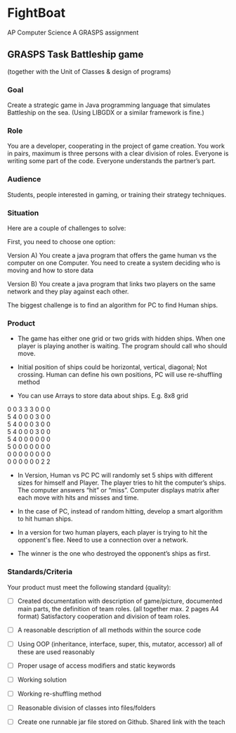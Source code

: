 # FightBoat
AP Computer Science A GRASPS assignment


## GRASPS Task Battleship game
(together with the Unit of Classes & design of programs)

### Goal

Create a strategic game in Java programming language that simulates Battleship on the sea. (Using LIBGDX or a similar framework is fine.)
  

### Role

You are a developer, cooperating in the project of game creation. You work in pairs, maximum is three persons with a clear division of roles. Everyone is writing some part of the code. Everyone understands the partner’s part.
  

### Audience

Students, people interested in gaming, or training their strategy techniques.
  
  
### Situation

Here are a couple of challenges to solve:

First, you need to choose one option:

Version A) You create a java program that offers the game human vs the computer on one Computer. You need to create a system deciding who is moving and how to store data

Version B) You create a java program that links two players on the same network and they play against each other.

The biggest challenge is to find an algorithm for PC to find Human ships.
  
  
### Product

- The game has either one grid or two grids with hidden ships. When one player is playing another is waiting. The program should call who should move.

- Initial position of ships could be horizontal, vertical, diagonal; Not crossing. Human can define his own positions, PC will use re-shuffling method

- You can use Arrays to store data about ships. E.g. 8x8 grid

0 0 3 3 3 0 0 0  
5 4 0 0 0 3 0 0  
5 4 0 0 0 3 0 0  
5 4 0 0 0 3 0 0  
5 4 0 0 0 0 0 0  
5 0 0 0 0 0 0 0  
0 0 0 0 0 0 0 0  
0 0 0 0 0 0 2 2  

- In Version, Human vs PC PC will randomly set 5 ships with different sizes for himself and Player. The player tries to hit the computer’s ships. The computer answers “hit” or “miss”. Computer displays matrix after each move with hits and misses and time.

- In the case of PC, instead of random hitting, develop a smart algorithm to hit human ships.

- In a version for two human players, each player is trying to hit the opponent's flee. Need to use a connection over a network.

- The winner is the one who destroyed the opponent’s ships as first.

### Standards/Criteria
  
  
Your product must meet the following standard (quality):

- [ ] Created documentation with description of game/picture, documented main parts, the definition of team roles. (all together max. 2 pages A4 format) Satisfactory cooperation and division of team roles.

- [ ] A reasonable description of all methods within the source code

- [ ] Using OOP (inheritance, interface, super, this, mutator, accessor) all of these are used reasonably

- [ ] Proper usage of access modifiers and static keywords

- [ ] Working solution

- [ ] Working re-shuffling method

- [ ] Reasonable division of classes into files/folders

- [ ] Create one runnable jar file stored on Github. Shared link with the teach
